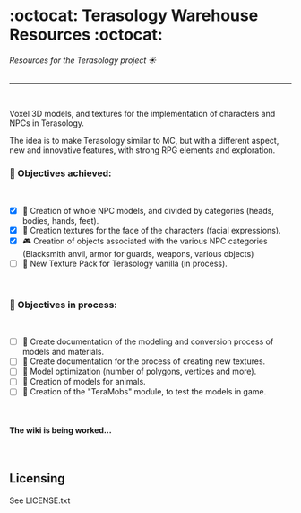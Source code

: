 # :octocat: Terasology Warehouse Resources :octocat:
###### Resources for the Terasology project :sunny:
------
<br/>

Voxel 3D models, and textures for the implementation of characters and NPCs in Terasology.
<br/>

The idea is to make Terasology similar to MC, but with a different aspect, new and innovative features, with strong RPG elements and exploration.
<br/>

### :dart: Objectives achieved:
<br/>

- [x] :couple: Creation of whole NPC models, and divided by categories (heads, bodies, hands, feet).
- [X] :art: Creation textures for the face of the characters (facial expressions).
- [X] :video_game: Creation of objects associated with the various NPC categories (Blacksmith anvil, armor for guards, weapons, various objects)
- [ ] :sunrise_over_mountains: New Texture Pack for Terasology vanilla (in process).
<br/>

### :dart: Objectives in process:
<br/>

- [ ] :book: Create documentation of the modeling and conversion process of models and materials.
- [ ] :book: Create documentation for the process of creating new textures.
- [ ] :bug: Model optimization (number of polygons, vertices and more).
- [ ] :pig: Creation of models for animals.
- [ ] :floppy_disk: Creation of the "TeraMobs" module, to test the models in game.
<br/>

#### The wiki is being worked...
<br/>

Licensing
---------

See LICENSE.txt
